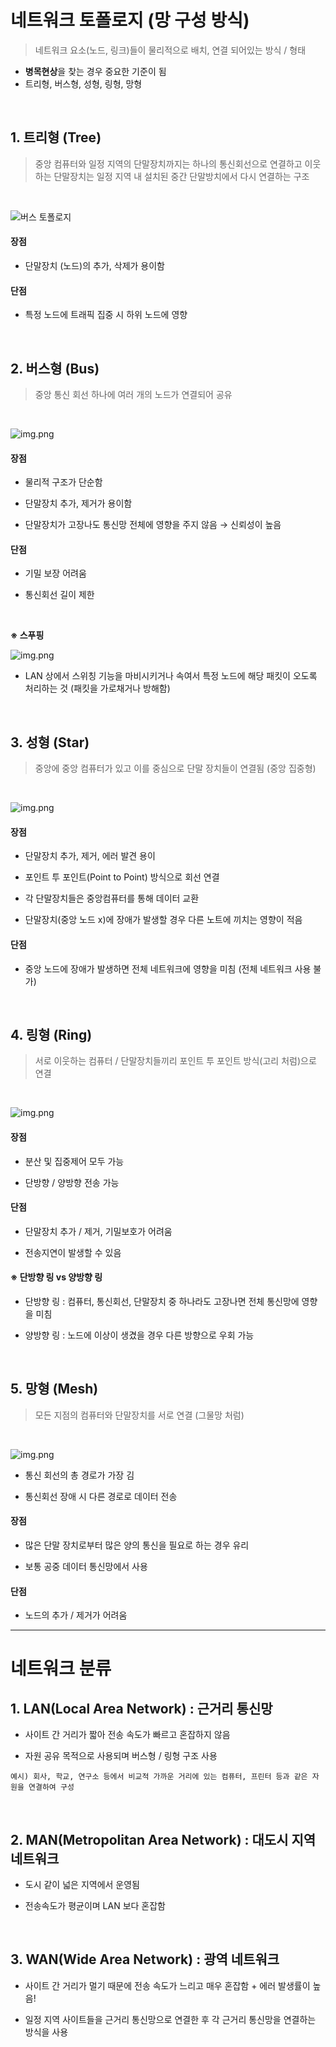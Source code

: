 # **네트워크 토폴로지 (망 구성 방식)**

> 네트워크 요소(노드, 링크)들이 물리적으로 배치, 연결 되어있는 방식 / 형태

- **병목현상**을 찾는 경우 중요한 기준이 됨
- 트리형, 버스형, 성형, 링형, 망형

<br>

## **1. 트리형 (Tree)**

> 중앙 컴퓨터와 일정 지역의 단말장치까지는 하나의 통신회선으로 연결하고 이웃하는 단말장치는 일정 지역 내 설치된 중간 단말방치에서 다시 연결하는 구조

<br>

![버스 토폴로지](image/tree_topology.png)

#### 장점

- 단말장치 (노드)의 추가, 삭제가 용이함

#### 단점

- 특정 노드에 트래픽 집중 시 하위 노드에 영향

<br>

## **2. 버스형 (Bus)**

> 중앙 통신 회선 하나에 여러 개의 노드가 연결되어 공유

<br>

![img.png](image/bus_topology.png)

#### 장점

- 물리적 구조가 단순함

- 단말장치 추가, 제거가 용이함

- 단말장치가 고장나도 통신망 전체에 영향을 주지 않음 → 신뢰성이 높음

#### 단점

- 기밀 보장 어려움
  
- 통신회선 길이 제한

<br>

**※ 스푸핑**

![img.png](image/spoofing.png)

- LAN 상에서 스위칭 기능을 마비시키거나 속여서 특정 노드에 해당 패킷이 오도록 처리하는 것 (패킷을 가로채거나 방해함)


<br>

## **3. 성형 (Star)**

> 중앙에 중앙 컴퓨터가 있고 이를 중심으로 단말 장치들이 연결됨 (중앙 집중형)

<br>

![img.png](image/star-topology.png)

#### 장점

- 단말장치 추가, 제거, 에러 발견 용이

- 포인트 투 포인트(Point to Point) 방식으로 회선 연결

- 각 단말장치들은 중앙컴퓨터를 통해 데이터 교환

- 단말장치(중앙 노드 x)에 장애가 발생할 경우 다른 노트에 끼치는 영향이 적음

#### 단점

- 중앙 노드에 장애가 발생하면 전체 네트워크에 영향을 미침 (전체 네트워크 사용 불가)

<br>

## **4. 링형 (Ring)**

> 서로 이웃하는 컴퓨터 / 단말장치들끼리 포인트 투 포인트 방식(고리 처럼)으로 연결

<br>

![img.png](image/ring-topology.png)

#### 장점

- 분산 및 집중제어 모두 가능

- 단방향 / 양방향 전송 가능

#### 단점

- 단말장치 추가 / 제거, 기밀보호가 어려움

- 전송지연이 발생할 수 있음

#### ※ 단방향 링 vs 양방향 링

- 단방향 링 : 컴퓨터, 통신회선, 단말장치 중 하나라도 고장나면 전체 통신망에 영향을 미침

- 양방향 링 : 노드에 이상이 생겼을 경우 다른 방향으로 우회 가능

<br>

## **5. 망형 (Mesh)**

> 모든 지점의 컴퓨터와 단말장치를 서로 연결 (그물망 처럼)

<br>

![img.png](image/mesh-topology.png)

- 통신 회선의 총 경로가 가장 김

- 통신회선 장애 시 다른 경로로 데이터 전송

#### 장점

- 많은 단말 장치로부터 많은 양의 통신을 필요로 하는 경우 유리

- 보통 공중 데이터 통신망에서 사용

#### 단점

- 노드의 추가 / 제거가 어려움


---

# **네트워크 분류**

## **1. LAN(Local Area Network) : 근거리 통신망**
    
- 사이트 간 거리가 짧아 전송 속도가 빠르고 혼잡하지 않음
    
- 자원 공유 목적으로 사용되며 버스형 / 링형 구조 사용
    
```
예시) 회사, 학교, 연구소 등에서 비교적 가까운 거리에 있는 컴퓨터, 프린터 등과 같은 자원을 연결하여 구성
```

<br>

## **2. MAN(Metropolitan Area Network) : 대도시 지역 네트워크**
    
- 도시 같이 넓은 지역에서 운영됨
    
- 전송속도가 평균이며 LAN 보다 혼잡함

<br>

## **3. WAN(Wide Area Network) : 광역 네트워크**
    
- 사이트 간 거리가 멀기 때문에 전송 속도가 느리고 매우 혼잡함 + 에러 발생률이 높음!

- 일정 지역 사이트들을 근거리 통신망으로 연결한 후 각 근거리 통신망을 연결하는 방식을 사용
